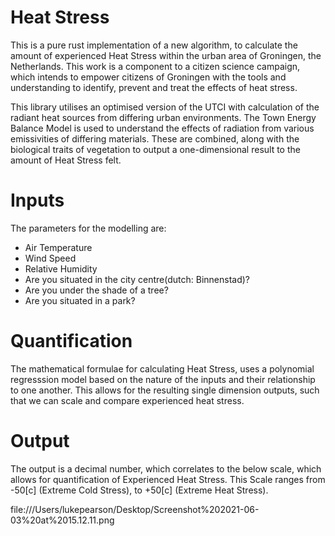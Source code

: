 # Heat Stress
This is a pure rust implementation of a new algorithm,
to calculate the amount of experienced Heat Stress within
the urban area of Groningen, the Netherlands.
This work is a component to a citizen science campaign,
which intends to empower citizens of Groningen with the 
tools and understanding to identify, prevent and treat
the effects of heat stress.

This library utilises an optimised version 
of the UTCI with calculation of the radiant 
heat sources from differing urban environments.
The Town Energy Balance Model is used to understand
the effects of radiation from various emissivities 
of differing materials. These are combined, along 
with the biological traits of vegetation to output
a one-dimensional result to the amount of Heat Stress
felt. 

# Inputs 
The parameters for the modelling are:
- Air Temperature
- Wind Speed
- Relative Humidity
- Are you situated in the city centre(dutch: Binnenstad)?
- Are you under the shade of a tree? 
- Are you situated in a park?

# Quantification 
The mathematical formulae for calculating 
Heat Stress, uses a polynomial regresssion 
model based on the nature of the inputs and 
their relationship to one another. This allows 
for the resulting single dimension outputs, 
such that we can scale and compare experienced
heat stress. 

# Output
The output is a decimal number, which correlates 
to the below scale, which allows for quantification 
of Experienced Heat Stress.
This Scale ranges from -50[c] (Extreme Cold
Stress), to +50[c] (Extreme Heat Stress).

file:///Users/lukepearson/Desktop/Screenshot%202021-06-03%20at%2015.12.11.png

